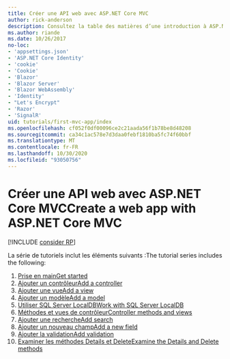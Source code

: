 ```yaml
---
title: Créer une API web avec ASP.NET Core MVC
author: rick-anderson
description: Consultez la table des matières d’une introduction à ASP.NET Core MVC.
ms.author: riande
ms.date: 10/26/2017
no-loc:
- 'appsettings.json'
- 'ASP.NET Core Identity'
- 'cookie'
- 'Cookie'
- 'Blazor'
- 'Blazor Server'
- 'Blazor WebAssembly'
- 'Identity'
- "Let's Encrypt"
- 'Razor'
- 'SignalR'
uid: tutorials/first-mvc-app/index
ms.openlocfilehash: cf052f0df00096ce2c21aada56f1b78be8d48208
ms.sourcegitcommit: ca34c1ac578e7d3daa0febf1810ba5fc74f60bbf
ms.translationtype: MT
ms.contentlocale: fr-FR
ms.lasthandoff: 10/30/2020
ms.locfileid: "93050756"
---
```

# <a name="create-a-web-app-with-aspnet-core-mvc"></a><span data-ttu-id="69c79-103">Créer une API web avec ASP.NET Core MVC</span><span class="sxs-lookup"><span data-stu-id="69c79-103">Create a web app with ASP.NET Core MVC</span></span>

[!INCLUDE [consider RP](~/includes/razor.md)]

<span data-ttu-id="69c79-104">La série de tutoriels inclut les éléments suivants :</span><span class="sxs-lookup"><span data-stu-id="69c79-104">The tutorial series includes the following:</span></span>

1. [<span data-ttu-id="69c79-105">Prise en main</span><span class="sxs-lookup"><span data-stu-id="69c79-105">Get started</span></span>](start-mvc.md)
1. [<span data-ttu-id="69c79-106">Ajouter un contrôleur</span><span class="sxs-lookup"><span data-stu-id="69c79-106">Add a controller</span></span>](adding-controller.md)
1. [<span data-ttu-id="69c79-107">Ajouter une vue</span><span class="sxs-lookup"><span data-stu-id="69c79-107">Add a view</span></span>](adding-view.md)
1. [<span data-ttu-id="69c79-108">Ajouter un modèle</span><span class="sxs-lookup"><span data-stu-id="69c79-108">Add a model</span></span>](adding-model.md)
1. [<span data-ttu-id="69c79-109">Utiliser SQL Server LocalDB</span><span class="sxs-lookup"><span data-stu-id="69c79-109">Work with SQL Server LocalDB</span></span>](working-with-sql.md)
1. [<span data-ttu-id="69c79-110">Méthodes et vues de contrôleur</span><span class="sxs-lookup"><span data-stu-id="69c79-110">Controller methods and views</span></span>](controller-methods-views.md)
1. [<span data-ttu-id="69c79-111">Ajouter une recherche</span><span class="sxs-lookup"><span data-stu-id="69c79-111">Add search</span></span>](search.md)
1. [<span data-ttu-id="69c79-112">Ajouter un nouveau champ</span><span class="sxs-lookup"><span data-stu-id="69c79-112">Add a new field</span></span>](new-field.md)
1. [<span data-ttu-id="69c79-113">Ajouter la validation</span><span class="sxs-lookup"><span data-stu-id="69c79-113">Add validation</span></span>](validation.md)
1. [<span data-ttu-id="69c79-114">Examiner les méthodes Details et Delete</span><span class="sxs-lookup"><span data-stu-id="69c79-114">Examine the Details and Delete methods</span></span>](details.md)
